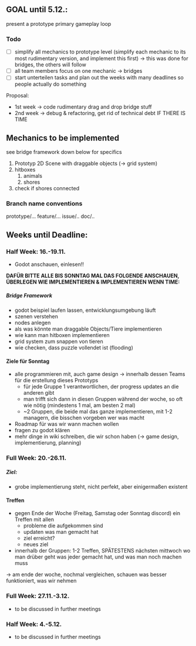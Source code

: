 ## GOAL until 5.12.:
present a prototype primary gameplay loop

### Todo
- [ ] simplify all mechanics to prototype level (simplify each mechanic to its most rudimentary version, and implement this first) -> this was done for bridges, the others will follow
- [ ] all team members focus on one mechanic -> bridges
- [ ] start unterteilen tasks and plan out the weeks with many deadlines so people actually do something

Proposal:
- 1st week -> code rudimentary drag and drop bridge stuff
- 2nd week -> debug & refactoring, get rid of technical debt IF THERE IS TIME


## Mechanics to be implemented
see bridge framework down below for specifics

1. Prototyp 2D Scene with draggable objects (-> grid system)
2. hitboxes
	1. animals
	2. shores
3. check if shores connected

### Branch name conventions
prototype/...
feature/...
issue/..
doc/..

## Weeks until Deadline:

### Half Week: 16.-19.11.
- Godot anschauen, einlesen!!


**DAFÜR BITTE ALLE BIS SONNTAG MAL DAS FOLGENDE ANSCHAUEN, ÜBERLEGEN WIE IMPLEMENTIEREN & IMPLEMENTIEREN WENN TIME:**
##### Bridge Framework
- godot beispiel laufen lassen, entwicklungsumgebung läuft
- szenen verstehen
- nodes anlegen 
- als was könnte man draggable Objects/Tiere implementieren
- wie kann man hitboxen implementieren
- grid system zum snappen von tieren
- wie checken, dass puzzle vollendet ist (flooding)

#### Ziele für Sonntag
- alle programmieren mit, auch game design -> innerhalb dessen Teams für die erstellung dieses Prototyps
	- für jede Gruppe 1 verantwortlichen, der progress updates an die anderen gibt
	- man trifft sich dann in diesen Gruppen während der woche, so oft wie nötig (mindestens 1 mal, am besten 2 mal)
	- ~2 Gruppen, die beide mal das ganze implementieren, mit 1-2 managern, die bisschen vorgeben wer was macht
- Roadmap für was wir wann machen wollen
- fragen zu godot klären
- mehr dinge in wiki schreiben, die wir schon haben (-> game design, implementierung, planning)


### Full Week: 20.-26.11.

##### Ziel:
- grobe implementierung steht, nicht perfekt, aber einigermaßen existent

#### Treffen
- gegen Ende der Woche (Freitag, Samstag oder Sonntag discord) ein Treffen mit allen
	- probleme die aufgekommen sind
	- updaten was man gemacht hat
	- ziel erreicht?
	- neues ziel
- innerhalb der Gruppen: 1-2 Treffen, SPÄTESTENS nächsten mittwoch wo man drüber geht was jeder gemacht hat, und was man noch machen muss

-> am ende der woche, nochmal vergleichen, schauen was besser funktioniert, was wir nehmen

### Full Week: 27.11.-3.12.
- to be discussed in further meetings

### Half Week: 4.-5.12.
- to be discussed in further meetings
